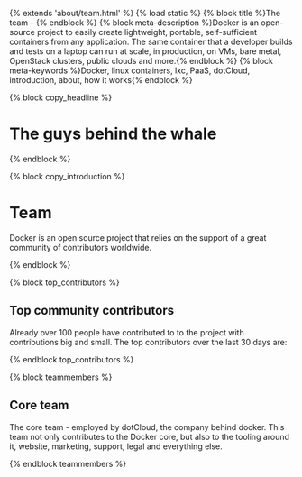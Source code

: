 {% extends 'about/team.html' %}
{% load static %}
{% block title %}The team - {% endblock %}
{% block meta-description %}Docker is an open-source project to easily create lightweight, portable, self-sufficient containers from any application. The same container that a developer builds and tests on a laptop can run at scale, in production, on VMs, bare metal, OpenStack clusters, public clouds and more.{% endblock %}
{% block meta-keywords %}Docker, linux containers, lxc, PaaS, dotCloud, introduction, about, how it works{% endblock %}


{% block copy_headline %}
# The guys behind the whale #
{% endblock %}

{% block copy_introduction %}

# Team

Docker is an open source project that relies on the support of a great community of contributors worldwide.

{% endblock %}

{% block top_contributors %}
## Top community contributors

Already over 100 people have contributed to to the project with contributions big and small. The top contributors over
    the last 30 days are:

{% endblock top_contributors %}




{% block teammembers %}

## Core team

The core team - employed by dotCloud, the company behind docker. This team not only contributes to the Docker core,
    but also to the tooling around it, website, marketing, support, legal and everything else.


{% endblock teammembers %}